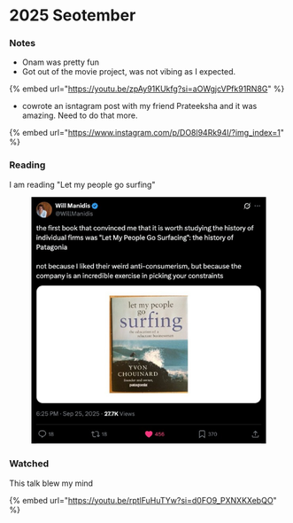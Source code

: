 # 2025 Seotember

### Notes&#x20;

* Onam was pretty fun&#x20;
* Got out of the movie project, was not vibing as I expected.&#x20;

{% embed url="https://youtu.be/zpAy91KUkfg?si=aOWgjcVPfk91RN8G" %}

* cowrote an isntagram post with my friend Prateeksha and it was amazing. Need to do that more.&#x20;

{% embed url="https://www.instagram.com/p/DO8l94Rk94l/?img_index=1" %}

### Reading&#x20;

I am reading "Let my people go surfing"

<figure><img src="../../../.gitbook/assets/image (21).png" alt=""><figcaption></figcaption></figure>

### Watched&#x20;

This talk blew my mind&#x20;

{% embed url="https://youtu.be/rptlFuHuTYw?si=d0FO9_PXNXKXebQO" %}
